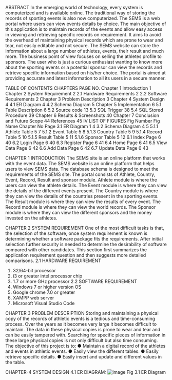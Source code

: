 ABSTRACT
In the emerging world of technology, every system is computerized and is available
online. The traditional way of storing the records of sporting events is also now
computerized. The SEMS is a web portal where users can view events details by choice.
The main objective of this application is to maintain records of the events and allow
easy access in viewing and retrieving specific records on requirement. It aims to avoid
the overhead of maintaining physical records which are prone to wear and tear, not easily
editable and not secure. The SEMS website can store the information about a large
number of athletes, events, their result and much more. The business point of view
focuses on selling the athletes profile to sponsors. The user who is just a curious
enthusiast wanting to know more about the sporting events or a potential sponsor can
view the records and retrieve specific information based on his/her choice. The portal is
aimed at providing accurate and latest information to all its users in a secure manner.

TABLE OF CONTENTS
CHAPTERS PAGE NO.
Chapter 1 Introduction 1
Chapter 2 System Requirement 2
2.1 Hardware Requirements 2
2.2 Software Requirements 2
Chapter 3 Problem Description 3
Chapter 4 System Design 4
4.1 ER Diagram 4
4.2 Schema Diagram 5
Chapter 5 Implementation 6
5.1 Table Description 6
5.2 Source code 13
5.3 SQL Trigger 38
5.4 SQL Stored Procedure 39
Chapter 6 Results & Screenshots 40
Chapter 7 Conclusion and Future Scope 44
References 45
IV
LIST OF FIGURES
Fig Number Fig Name Chapter No Page
3.1 ER Diagram 1 4
3.2 Schema Diagram 4 5
5.1.1 Athlete Table 5 7
5.1.2 Event Table 5 8
5.1.3 Country Table 5 9
5.1.4 Record Table 5 10
5.1.5 Result Table 5 11
5.1.6 Sponsor Table 5 12
6.1 Index Page 6 40
6.2 Login Page 6 40
6.3 Register Page 6 41
6.4 Home Page 6 41
6.5 View Data Page 6 42
6.6 Add Data Page 6 42
6.7 Update Data Page 6 43

CHAPTER 1
INTRODUCTION
The SEMS site is an online platform that works with the event data. The SEMS website
is an online platform that helps users to view SEMS data. The database schema is
designed to meet the requirements of the SEMS site. The portal consists of Athlete,
Country, Event, Record, Result and sponsor module. Athlete module is where the users
can view the athlete details. The Event module is where they can view the details of the
different events present. The Country module is where they can view the details of the
countries present in the sporting events. The Result module is where they can view the
results of every event. The Record module is where they can view the world records.
The Sponsor module is where they can view the different sponsors and the money
invested on the athletes.

CHAPTER 2
SYSTEM REQUIREMENT
One of the most difficult tasks is that, the selection of the software, once system
requirement is known is determining whether a software package fits the requirements.
After initial selection further security is needed to determine the desirability of software
compared with other candidates. This section first summarizes the application requirement
question and then suggests more detailed comparisons.
2.1 HARDWARE REQUIREMENT
1. 32/64-bit processor
2. i3 or greater intel processor chip
3. 1.7 or more GHz processor
2.2 SOFTWARE REQUIREMENT
1. Windows 7 or higher version OS
2. Google chrome 7.0 or greater
3. XAMPP web server
4. Microsoft Visual Studio Code

CHAPTER 3
PROBLEM DESCRIPTION
Storing and maintaining a physical copy of the records of athletic events is a tedious and
time-consuming process. Over the years as it becomes very large it becomes difficult to
maintain. The data in these physical copies is prone to wear and tear and can be easily
tampered with. Searching for specific pieces of information in these large physical
copies is not only difficult but also time consuming.
The objective of this project is to:
● Maintain a digital record of the athletes and events in athletic events.
● Easily view the different tables.
● Easily retrieve specific details.
● Easily insert and update and different values in the table.

CHAPTER-4
SYSTEM DESIGN
4.1 ER DIAGRAM:
![image](https://github.com/agnivon/SEMS/assets/122620788/15a17881-4039-4011-a331-e76647535c1c)
Fig 3.1 ER Diagram

